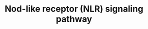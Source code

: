 ---
annotations:
- id: PW:0000817
  parent: signaling pathway
  type: Pathway Ontology
  value: NOD-like receptor signaling pathway
- id: PW:0000817
  parent: signaling pathway
  type: Pathway Ontology
  value: NOD-like receptor signaling pathway
authors:
- Kufer
- MaintBot
- Andi1006
- Thomas
- Khanspers
- AllanKuchinsky
- Ddigles
- AlexanderPico
- Zari
- Eweitz
- Mkutmon
description: Mammalian cells have evolved a set of specialized pattern recognition-molecules
  (PRMs) to detect conserved molecular motifs present on pathogens known as pathogen
  associated-molecular-patterns (PAMPs). NLR proteins (alternatively named NBD-LRR
  or CATERPILLER) represent one subclass of PRMs that have recently attracted much
  attention. Their cytoplasmic location differs from the classical PRMs which are
  mostly membrane spanning receptors (such as the Toll-like-receptors (TLRs) or lectins)
  and accordingly NLRs were proposed to be activated mainly by intracellular bacterial
  pathogens.
last-edited: 2021-05-27
ndex: dd0bd26c-8b61-11eb-9e72-0ac135e8bacf
organisms:
- Homo sapiens
redirect_from:
- /index.php/Pathway:WP288
- /instance/WP288
- /instance/WP288_rr118398
revision: r118398
schema-jsonld:
- '@context': https://schema.org/
  '@id': https://wikipathways.github.io/pathways/WP288.html
  '@type': Dataset
  creator:
    '@type': Organization
    name: WikiPathways
  description: Mammalian cells have evolved a set of specialized pattern recognition-molecules
    (PRMs) to detect conserved molecular motifs present on pathogens known as pathogen
    associated-molecular-patterns (PAMPs). NLR proteins (alternatively named NBD-LRR
    or CATERPILLER) represent one subclass of PRMs that have recently attracted much
    attention. Their cytoplasmic location differs from the classical PRMs which are
    mostly membrane spanning receptors (such as the Toll-like-receptors (TLRs) or
    lectins) and accordingly NLRs were proposed to be activated mainly by intracellular
    bacterial pathogens.
  keywords:
  - ERBB2IP
  - ERK
  - IKKalpha
  - IKKbeta
  - JNK
  - MAPK
  - NEMO
  - RelA
  - TAK1
  - p50
  license: CC0
  name: Nod-like receptor (NLR) signaling pathway
seo: CreativeWork
title: Nod-like receptor (NLR) signaling pathway
wpid: WP288
---
